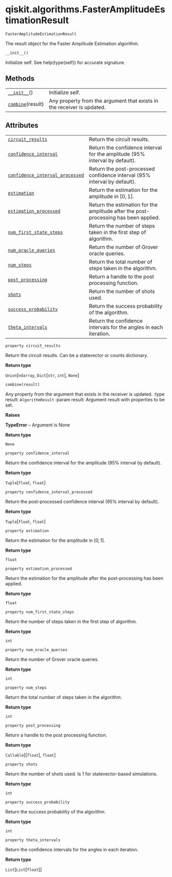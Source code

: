 # qiskit.algorithms.FasterAmplitudeEstimationResult

<span id="undefined" />

`FasterAmplitudeEstimationResult`

The result object for the Faster Amplitude Estimation algorithm.

<span id="undefined" />

`__init__()`

Initialize self. See help(type(self)) for accurate signature.

## Methods

|                                                                                                                                             |                                                                        |
| ------------------------------------------------------------------------------------------------------------------------------------------- | ---------------------------------------------------------------------- |
| [`__init__`](#qiskit.algorithms.FasterAmplitudeEstimationResult.__init__ "qiskit.algorithms.FasterAmplitudeEstimationResult.__init__")()    | Initialize self.                                                       |
| [`combine`](#qiskit.algorithms.FasterAmplitudeEstimationResult.combine "qiskit.algorithms.FasterAmplitudeEstimationResult.combine")(result) | Any property from the argument that exists in the receiver is updated. |

## Attributes

|                                                                                                                                                                                                       |                                                                                     |
| ----------------------------------------------------------------------------------------------------------------------------------------------------------------------------------------------------- | ----------------------------------------------------------------------------------- |
| [`circuit_results`](#qiskit.algorithms.FasterAmplitudeEstimationResult.circuit_results "qiskit.algorithms.FasterAmplitudeEstimationResult.circuit_results")                                           | Return the circuit results.                                                         |
| [`confidence_interval`](#qiskit.algorithms.FasterAmplitudeEstimationResult.confidence_interval "qiskit.algorithms.FasterAmplitudeEstimationResult.confidence_interval")                               | Return the confidence interval for the amplitude (95% interval by default).         |
| [`confidence_interval_processed`](#qiskit.algorithms.FasterAmplitudeEstimationResult.confidence_interval_processed "qiskit.algorithms.FasterAmplitudeEstimationResult.confidence_interval_processed") | Return the post-processed confidence interval (95% interval by default).            |
| [`estimation`](#qiskit.algorithms.FasterAmplitudeEstimationResult.estimation "qiskit.algorithms.FasterAmplitudeEstimationResult.estimation")                                                          | Return the estimation for the amplitude in $[0, 1]$.                                |
| [`estimation_processed`](#qiskit.algorithms.FasterAmplitudeEstimationResult.estimation_processed "qiskit.algorithms.FasterAmplitudeEstimationResult.estimation_processed")                            | Return the estimation for the amplitude after the post-processing has been applied. |
| [`num_first_state_steps`](#qiskit.algorithms.FasterAmplitudeEstimationResult.num_first_state_steps "qiskit.algorithms.FasterAmplitudeEstimationResult.num_first_state_steps")                         | Return the number of steps taken in the first step of algorithm.                    |
| [`num_oracle_queries`](#qiskit.algorithms.FasterAmplitudeEstimationResult.num_oracle_queries "qiskit.algorithms.FasterAmplitudeEstimationResult.num_oracle_queries")                                  | Return the number of Grover oracle queries.                                         |
| [`num_steps`](#qiskit.algorithms.FasterAmplitudeEstimationResult.num_steps "qiskit.algorithms.FasterAmplitudeEstimationResult.num_steps")                                                             | Return the total number of steps taken in the algorithm.                            |
| [`post_processing`](#qiskit.algorithms.FasterAmplitudeEstimationResult.post_processing "qiskit.algorithms.FasterAmplitudeEstimationResult.post_processing")                                           | Return a handle to the post processing function.                                    |
| [`shots`](#qiskit.algorithms.FasterAmplitudeEstimationResult.shots "qiskit.algorithms.FasterAmplitudeEstimationResult.shots")                                                                         | Return the number of shots used.                                                    |
| [`success_probability`](#qiskit.algorithms.FasterAmplitudeEstimationResult.success_probability "qiskit.algorithms.FasterAmplitudeEstimationResult.success_probability")                               | Return the success probability of the algorithm.                                    |
| [`theta_intervals`](#qiskit.algorithms.FasterAmplitudeEstimationResult.theta_intervals "qiskit.algorithms.FasterAmplitudeEstimationResult.theta_intervals")                                           | Return the confidence intervals for the angles in each iteration.                   |

<span id="undefined" />

`property circuit_results`

Return the circuit results. Can be a statevector or counts dictionary.

**Return type**

`Union`\[`ndarray`, `Dict`\[`str`, `int`], `None`]

<span id="undefined" />

`combine(result)`

Any property from the argument that exists in the receiver is updated. :type result: `AlgorithmResult` :param result: Argument result with properties to be set.

**Raises**

**TypeError** – Argument is None

**Return type**

`None`

<span id="undefined" />

`property confidence_interval`

Return the confidence interval for the amplitude (95% interval by default).

**Return type**

`Tuple`\[`float`, `float`]

<span id="undefined" />

`property confidence_interval_processed`

Return the post-processed confidence interval (95% interval by default).

**Return type**

`Tuple`\[`float`, `float`]

<span id="undefined" />

`property estimation`

Return the estimation for the amplitude in $[0, 1]$.

**Return type**

`float`

<span id="undefined" />

`property estimation_processed`

Return the estimation for the amplitude after the post-processing has been applied.

**Return type**

`float`

<span id="undefined" />

`property num_first_state_steps`

Return the number of steps taken in the first step of algorithm.

**Return type**

`int`

<span id="undefined" />

`property num_oracle_queries`

Return the number of Grover oracle queries.

**Return type**

`int`

<span id="undefined" />

`property num_steps`

Return the total number of steps taken in the algorithm.

**Return type**

`int`

<span id="undefined" />

`property post_processing`

Return a handle to the post processing function.

**Return type**

`Callable`\[\[`float`], `float`]

<span id="undefined" />

`property shots`

Return the number of shots used. Is 1 for statevector-based simulations.

**Return type**

`int`

<span id="undefined" />

`property success_probability`

Return the success probability of the algorithm.

**Return type**

`int`

<span id="undefined" />

`property theta_intervals`

Return the confidence intervals for the angles in each iteration.

**Return type**

`List`\[`List`\[`float`]]
